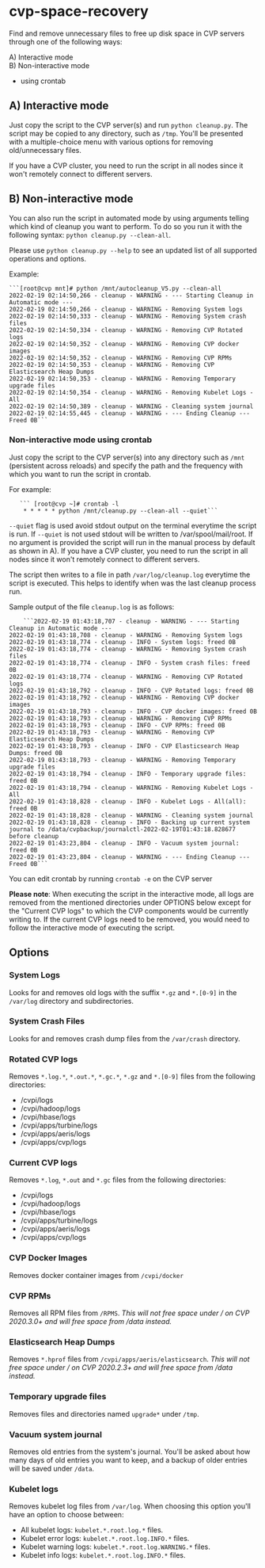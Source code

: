 # cvp-space-recovery

Find and remove unnecessary files to free up disk space in CVP servers through one of the following ways:

A) Interactive mode  
B) Non-interactive mode  
- using crontab    

## A) Interactive mode

Just copy the script to the CVP server(s) and run `python cleanup.py`. The script may be copied to any directory, such as `/tmp`. You'll be presented with a multiple-choice menu with various options for removing old/unnecessary files.

If you have a CVP cluster, you need to run the script in all nodes since it won't remotely connect to different servers.

## B) Non-interactive mode
You can also run the script in automated mode by using arguments telling which kind of cleanup you want to perform. To do so you run it with the following syntax: `python cleanup.py --clean-all`.

Please use `python cleanup.py --help` to see an updated list of all supported operations and options.

Example:

	```[root@cvp mnt]# python /mnt/autocleanup_V5.py --clean-all
	2022-02-19 02:14:50,266 - cleanup - WARNING - --- Starting Cleanup in Automatic mode ---
	2022-02-19 02:14:50,266 - cleanup - WARNING - Removing System logs
	2022-02-19 02:14:50,333 - cleanup - WARNING - Removing System crash files
	2022-02-19 02:14:50,334 - cleanup - WARNING - Removing CVP Rotated logs
	2022-02-19 02:14:50,352 - cleanup - WARNING - Removing CVP docker images
	2022-02-19 02:14:50,352 - cleanup - WARNING - Removing CVP RPMs
	2022-02-19 02:14:50,353 - cleanup - WARNING - Removing CVP Elasticsearch Heap Dumps
	2022-02-19 02:14:50,353 - cleanup - WARNING - Removing Temporary upgrade files
	2022-02-19 02:14:50,354 - cleanup - WARNING - Removing Kubelet Logs - All
	2022-02-19 02:14:50,389 - cleanup - WARNING - Cleaning system journal
	2022-02-19 02:14:55,445 - cleanup - WARNING - --- Ending Cleanup --- Freed 0B```

### Non-interactive mode using crontab

Just copy the script to the CVP server(s) into any directory such as `/mnt` (persistent across reloads) and specify the path and the frequency with which you want to run the script in crontab.

For example:

       ``` [root@cvp ~]# crontab -l
        * * * * * python /mnt/cleanup.py --clean-all --quiet```

`--quiet` flag is used avoid stdout output on the terminal everytime the script is run. If `--quiet` is not used stdout will be written to /var/spool/mail/root. If no argument is provided the script will run in the manual process by default as shown in A).
If you have a CVP cluster, you need to run the script in all nodes since it won't remotely connect to different servers.

The script then writes to a file in path `/var/log/cleanup.log` everytime the script is executed. This helps to identify when was the last cleanup process run.

Sample output of the file `cleanup.log` is as follows:

        ```2022-02-19 01:43:18,707 - cleanup - WARNING - --- Starting Cleanup in Automatic mode ---
	2022-02-19 01:43:18,708 - cleanup - WARNING - Removing System logs
	2022-02-19 01:43:18,774 - cleanup - INFO - System logs: freed 0B
	2022-02-19 01:43:18,774 - cleanup - WARNING - Removing System crash files
	2022-02-19 01:43:18,774 - cleanup - INFO - System crash files: freed 0B
	2022-02-19 01:43:18,774 - cleanup - WARNING - Removing CVP Rotated logs
	2022-02-19 01:43:18,792 - cleanup - INFO - CVP Rotated logs: freed 0B
	2022-02-19 01:43:18,792 - cleanup - WARNING - Removing CVP docker images
	2022-02-19 01:43:18,793 - cleanup - INFO - CVP docker images: freed 0B
	2022-02-19 01:43:18,793 - cleanup - WARNING - Removing CVP RPMs
	2022-02-19 01:43:18,793 - cleanup - INFO - CVP RPMs: freed 0B
	2022-02-19 01:43:18,793 - cleanup - WARNING - Removing CVP Elasticsearch Heap Dumps
	2022-02-19 01:43:18,793 - cleanup - INFO - CVP Elasticsearch Heap Dumps: freed 0B
	2022-02-19 01:43:18,793 - cleanup - WARNING - Removing Temporary upgrade files
	2022-02-19 01:43:18,794 - cleanup - INFO - Temporary upgrade files: freed 0B
	2022-02-19 01:43:18,794 - cleanup - WARNING - Removing Kubelet Logs - All
	2022-02-19 01:43:18,828 - cleanup - INFO - Kubelet Logs - All(all): freed 0B
	2022-02-19 01:43:18,828 - cleanup - WARNING - Cleaning system journal
	2022-02-19 01:43:18,828 - cleanup - INFO - Backing up current system journal to /data/cvpbackup/journalctl-2022-02-19T01:43:18.828677 before cleanup
	2022-02-19 01:43:23,804 - cleanup - INFO - Vacuum system journal: freed 0B
	2022-02-19 01:43:23,804 - cleanup - WARNING - --- Ending Cleanup --- Freed 0B```

You can edit crontab by running `crontab -e` on the CVP server

**Please note**: When executing the script in the interactive mode, all logs are removed from the mentioned directories under OPTIONS below except for the "Current CVP logs" to which the CVP components would be currently writing to. If the current CVP logs need to be removed, you would need to follow the interactive mode of executing the script.


## Options
### System Logs
Looks for and removes old logs with the suffix `*.gz` and `*.[0-9]` in the `/var/log` directory and subdirectories.

### System Crash Files
Looks for and removes crash dump files from the `/var/crash` directory.

### Rotated CVP logs
Removes `*.log.*`, `*.out.*`, `*.gc.*`, `*.gz` and `*.[0-9]` files from the following directories:
- /cvpi/logs
- /cvpi/hadoop/logs
- /cvpi/hbase/logs
- /cvpi/apps/turbine/logs
- /cvpi/apps/aeris/logs
- /cvpi/apps/cvp/logs

### Current CVP logs
Removes `*.log`, `*.out` and `*.gc` files from the following directories:
- /cvpi/logs
- /cvpi/hadoop/logs
- /cvpi/hbase/logs
- /cvpi/apps/turbine/logs
- /cvpi/apps/aeris/logs
- /cvpi/apps/cvp/logs

### CVP Docker Images
Removes docker container images from `/cvpi/docker`

### CVP RPMs
Removes all RPM files from `/RPMS`. *This will not free space under / on CVP 2020.3.0+ and will free space from /data instead.*

### Elasticsearch Heap Dumps
Removes `*.hprof` files from `/cvpi/apps/aeris/elasticsearch`. *This will not free space under / on CVP 2020.2.3+ and will free space from /data instead.*

### Temporary upgrade files
Removes files and directories named `upgrade*` under `/tmp`.

### Vacuum system journal
Removes old entries from the system's journal. You'll be asked about how many days of old entries you want to keep, and a backup of older entries will be saved under `/data`.

### Kubelet logs
Removes kubelet log files from `/var/log`. When choosing this option you'll have an option to choose between:
- All kubelet logs: `kubelet.*.root.log.*` files.
- Kubelet error logs: `kubelet.*.root.log.INFO.*` files.
- Kubelet warning logs: `kubelet.*.root.log.WARNING.*` files.
- Kubelet info logs: `kubelet.*.root.log.INFO.*` files.




